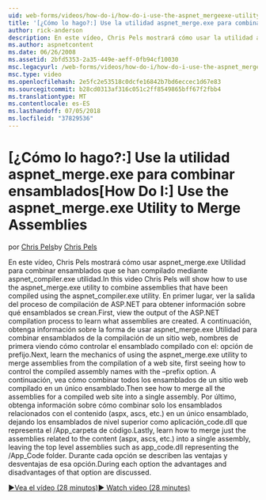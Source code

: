 ```yaml
---
uid: web-forms/videos/how-do-i/how-do-i-use-the-aspnet_mergeexe-utility-to-merge-assemblies
title: '[¿Cómo lo hago?:] Use la utilidad aspnet_merge.exe para combinar ensamblados | Microsoft Docs'
author: rick-anderson
description: En este vídeo, Chris Pels mostrará cómo usar la utilidad aspnet_merge.exe para combinar ensamblados que se han compilado mediante la ilidad aspnet_compiler.exe...
ms.author: aspnetcontent
ms.date: 06/26/2008
ms.assetid: 2bfd5353-2a35-449e-aeff-0fb94cf10030
msc.legacyurl: /web-forms/videos/how-do-i/how-do-i-use-the-aspnet_mergeexe-utility-to-merge-assemblies
msc.type: video
ms.openlocfilehash: 2e5fc2e53518c0dcfe16842b7bd6eccec1d67e83
ms.sourcegitcommit: b28cd0313af316c051c2ff8549865bff67f2fbb4
ms.translationtype: MT
ms.contentlocale: es-ES
ms.lasthandoff: 07/05/2018
ms.locfileid: "37829536"
---
```

<a name="how-do-i-use-the-aspnetmergeexe-utility-to-merge-assemblies"></a><span data-ttu-id="b5f27-103">[¿Cómo lo hago?:] Use la utilidad aspnet_merge.exe para combinar ensamblados</span><span class="sxs-lookup"><span data-stu-id="b5f27-103">[How Do I:] Use the aspnet_merge.exe Utility to Merge Assemblies</span></span>
====================
<span data-ttu-id="b5f27-104">por [Chris Pels](https://twitter.com/chrispels)</span><span class="sxs-lookup"><span data-stu-id="b5f27-104">by [Chris Pels](https://twitter.com/chrispels)</span></span>

<span data-ttu-id="b5f27-105">En este vídeo, Chris Pels mostrará cómo usar aspnet\_merge.exe Utilidad para combinar ensamblados que se han compilado mediante aspnet\_compiler.exe utilidad.</span><span class="sxs-lookup"><span data-stu-id="b5f27-105">In this video Chris Pels will show how to use the aspnet\_merge.exe utility to combine assemblies that have been compiled using the aspnet\_compiler.exe utility.</span></span> <span data-ttu-id="b5f27-106">En primer lugar, ver la salida del proceso de compilación de ASP.NET para obtener información sobre qué ensamblados se crean.</span><span class="sxs-lookup"><span data-stu-id="b5f27-106">First, view the output of the ASP.NET compilation process to learn what assemblies are created.</span></span> <span data-ttu-id="b5f27-107">A continuación, obtenga información sobre la forma de usar aspnet\_merge.exe Utilidad para combinar ensamblados de la compilación de un sitio web, nombres de primera viendo cómo controlar el ensamblado compilado con el: opción de prefijo.</span><span class="sxs-lookup"><span data-stu-id="b5f27-107">Next, learn the mechanics of using the aspnet\_merge.exe utility to merge assemblies from the compilation of a web site, first seeing how to control the compiled assembly names with the –prefix option.</span></span> <span data-ttu-id="b5f27-108">A continuación, vea cómo combinar todos los ensamblados de un sitio web compilado en un único ensamblado.</span><span class="sxs-lookup"><span data-stu-id="b5f27-108">Then see how to merge all the assemblies for a compiled web site into a single assembly.</span></span> <span data-ttu-id="b5f27-109">Por último, obtenga información sobre cómo combinar solo los ensamblados relacionados con el contenido (aspx, ascs, etc.) en un único ensamblado, dejando los ensamblados de nivel superior como aplicación\_code.dll que representa el /App\_carpeta de código.</span><span class="sxs-lookup"><span data-stu-id="b5f27-109">Lastly, learn how to merge just the assemblies related to the content (aspx, ascs, etc.) into a single assembly, leaving the top level assemblies such as app\_code.dll representing the /App\_Code folder.</span></span> <span data-ttu-id="b5f27-110">Durante cada opción se describen las ventajas y desventajas de esa opción.</span><span class="sxs-lookup"><span data-stu-id="b5f27-110">During each option the advantages and disadvantages of that option are discussed.</span></span>

[<span data-ttu-id="b5f27-111">&#9654;Vea el vídeo (28 minutos)</span><span class="sxs-lookup"><span data-stu-id="b5f27-111">&#9654; Watch video (28 minutes)</span></span>](https://channel9.msdn.com/Blogs/ASP-NET-Site-Videos/how-do-i-use-the-aspnet_mergeexe-utility-to-merge-assemblies)
